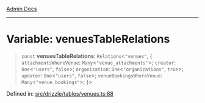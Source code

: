 [Admin Docs](/)

***

# Variable: venuesTableRelations

> `const` **venuesTableRelations**: `Relations`\<`"venues"`, \{ `attachmentsWhereVenue`: `Many`\<`"venue_attachments"`\>; `creator`: `One`\<`"users"`, `false`\>; `organization`: `One`\<`"organizations"`, `true`\>; `updater`: `One`\<`"users"`, `false`\>; `venueBookingsWhereVenue`: `Many`\<`"venue_bookings"`\>; \}\>

Defined in: [src/drizzle/tables/venues.ts:88](https://github.com/NishantSinghhhhh/talawa-api/blob/502aef4080ad9777c9b76e051d199e7a956ceecc/src/drizzle/tables/venues.ts#L88)
